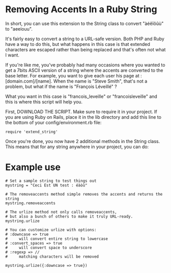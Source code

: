 Removing Accents In a Ruby String
=================================

In short, you can use this extension to the String class to convert "àéêîôûù" to "aeeiouu".

It's fairly easy to convert a string to a URL-safe version. Both PHP and Ruby have a way to do this, but what happens in this case is that extended characters are escaped rather than being replaced and that's often not what I want.

If you're like me, you've probably had many occasions where you wanted to get a 7bits ASCII version of a string where the accents are converted to the base letter. For example, you want to give each user his page at : [domain.com]/[name]. When the name is "Steve Smith", that's not a problem, but what if the name is "François Léveillé" ?

What you want in this case is "francois_leveille" or "francoisleveille" and this is where this script will help you.

First, DOWNLOAD THE SCRIPT. Make sure to require it in your project. If you are using Ruby on Rails, place it in the lib directory and add this line to the bottom of your config/environment.rb file:

    require 'extend_string'

Once you're done, you now have 2 additional methods in the String class. This means that for any string anywhere in your project, you can do:

Example use
===========

	# Set a sample string to test things out
	mystring = "Ceci Est UN test : éàòù"

	# The removeaccents method simple removes the accents and returns the string
	mystring.removeaccents
 
	# The urlize method not only calls removeaccents, 
	# but also a bunch of others to make it truly URL-ready.
	mystring.urlize

	# You can customize urlize with options:
	# :downcase => true
	#     will convert entire string to lowercase
	# :convert_spaces => true
	#     will convert space to underscore
	# :regexp => //
	#     matching characters will be removed

	mystring.urlize({:downcase => true})
